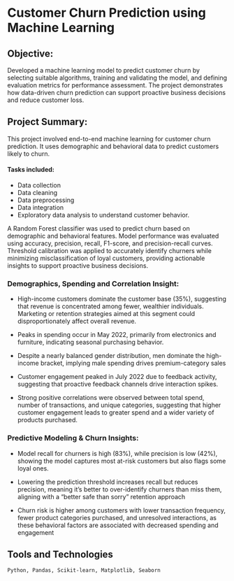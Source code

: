 # Customer Churn Prediction using Machine Learning

## Objective:
Developed a machine learning model to predict customer churn by selecting suitable algorithms, training and validating the model, and defining evaluation metrics for performance assessment. The project demonstrates how data-driven churn prediction can support proactive business decisions and reduce customer loss.

## Project Summary:
This project involved end-to-end machine learning for customer churn prediction. It uses demographic and behavioral data to predict customers likely to churn.

#### Tasks included:
- Data collection
- Data cleaning
- Data preprocessing
- Data integration
- Exploratory data analysis to understand customer behavior.

A Random Forest classifier was used to predict churn based on demographic and behavioral features. Model performance was evaluated using accuracy, precision, recall, F1-score, and precision-recall curves. Threshold calibration was applied to accurately identify churners while minimizing misclassification of loyal customers, providing actionable insights to support proactive business decisions.

### Demographics, Spending and Correlation Insight:
- High-income customers dominate the customer base (35%), suggesting that revenue is concentrated among fewer, wealthier individuals. Marketing or retention strategies aimed at this segment could disproportionately affect overall revenue.

- Peaks in spending occur in May 2022, primarily from electronics and furniture, indicating seasonal purchasing behavior.

- Despite a nearly balanced gender distribution, men dominate the high-income bracket, implying male spending drives premium-category sales

- Customer engagement peaked in July 2022 due to feedback activity, suggesting that proactive feedback channels drive interaction spikes.

- Strong positive correlations were observed between total spend, number of transactions, and unique categories, suggesting that higher customer engagement leads to greater spend and a wider variety of products purchased.

### Predictive Modeling & Churn Insights:
- Model recall for churners is high (83%), while precision is low (42%), showing the model captures most at-risk customers but also flags some loyal ones.

- Lowering the prediction threshold increases recall but reduces precision, meaning it’s better to over-identify churners than miss them, aligning with a “better safe than sorry” retention approach

- Churn risk is higher among customers with lower transaction frequency, fewer product categories purchased, and unresolved interactions, as these behavioral factors are associated with decreased spending and engagement

## Tools and Technologies
    Python, Pandas, Scikit-learn, Matplotlib, Seaborn


